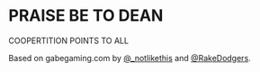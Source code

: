 PRAISE BE TO DEAN
=========================
COOPERTITION POINTS TO ALL

Based on gabegaming.com by [@_notlikethis](http://twitter.com/_notlikethis) and [@RakeDodgers](http://twitter.com/RakeDodgers).
